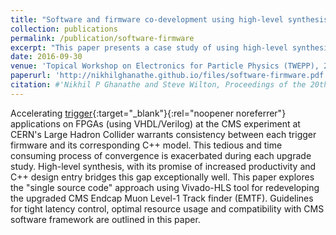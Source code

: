 ```yaml
---
title: "Software and firmware co-development using high-level synthesis"
collection: publications
permalink: /publication/software-firmware
excerpt: "This paper presents a case study of using high-level synthesis tools to streamline the firmware development process of CMS Endcap Muon Level-1 Track finder (EMTF) at CERN's Large Hadron Collider."
date: 2016-09-30
venue: 'Topical Workshop on Electronics for Particle Physics (TWEPP), 2016'
paperurl: 'http://nikhilghanathe.github.io/files/software-firmware.pdf'
citation: #'Nikhil P Ghanathe and Steve Wilton, Proceedings of the 20th ACM International Conference on Computing Frontiers, pp. 123–133, 2023'
---
```


Accelerating [trigger](https://cds.cern.ch/record/433826/files/p318.pdf){:target="_blank"}{:rel="noopener noreferrer"} applications on FPGAs (using VHDL/Verilog) at the CMS experiment at CERN's Large Hadron Collider warrants consistency between each trigger firmware and its corresponding C++ model. This tedious and time consuming process of convergence is exacerbated during each upgrade study. High-level synthesis, with its promise of increased productivity and C++ design entry bridges this gap exceptionally well. This paper explores the "single source code" approach using Vivado-HLS tool for redeveloping the upgraded CMS Endcap Muon Level-1 Track finder (EMTF). Guidelines for tight latency control, optimal resource usage and compatibility with CMS software framework are outlined in this paper.
